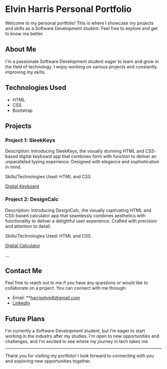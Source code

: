 # Elvin Harris Personal Portfolio

Welcome to my personal portfolio! This is where I showcase my projects and skills as a Software Development student. Feel free to explore and get to know me better.

## About Me

I'm a passionate Software Development student eager to learn and grow in the field of technology. I enjoy working on various projects and constantly improving my skills.

## Technologies Used

- HTML
- CSS
- Bootstrap

## Projects

### Project 1: SleekKeys

Description: Introducing SleekKeys, the visually stunning HTML and CSS-based digital keyboard app that combines form with function to deliver an unparalleled typing experience. Designed with elegance and sophistication in mind.

Skills/Technologies Used: HTML and CSS

<a href="https://vercel.com/elvins-projects-ec206444/digital-keyboard" target="_black">Digital Keyboard</a>

### Project 2: DesignCalc

Description: Introducing DesignCalc, the visually captivating HTML and CSS-based calculator app that seamlessly combines aesthetics with functionality to deliver a delightful user experience. Crafted with precision and attention to detail.

Skills/Technologies Used: HTML and CSS

<a href="https://vercel.com/elvins-projects-ec206444/digital-calculator" target="_black">Digital Calculator</a>

...

## Contact Me

Feel free to reach out to me if you have any questions or would like to collaborate on a project. You can connect with me through:

- Email: **harriselvin6@gmail.com
- <a href="https://www.linkedin.com/in/elvin-harris-02590a1a6/" target="_black">LinkedIn</a>

## Future Plans

I'm currently a Software Development student, but I'm eager to start working in the industry after my studies. I'm open to new opportunities and challenges, and I'm excited to see where my journey in tech takes me.

---

Thank you for visiting my portfolio! I look forward to connecting with you and exploring new opportunities together.
